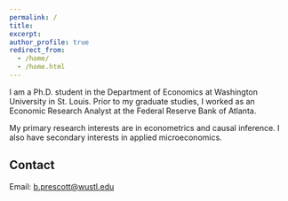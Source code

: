 ```yaml
---
permalink: /
title: 
excerpt:
author_profile: true
redirect_from: 
  - /home/
  - /home.html
---
```

<!-- 
<img align="left" src="{{ site.url }}{{ site.baseurl }}/images/wustl-profile-picture.png" alt="" height= "75" width="235" style="float:left;"/>
-->

I am a Ph.D. student in the Department of Economics at Washington University in St. Louis. Prior to my graduate studies, I worked as an Economic Research Analyst at the Federal Reserve Bank of Atlanta.

My primary research interests are in econometrics and causal inference. I also have secondary interests in applied microeconomics.

## Contact
Email: [b.prescott@wustl.edu](mailto::b.prescott@wustl.edu)